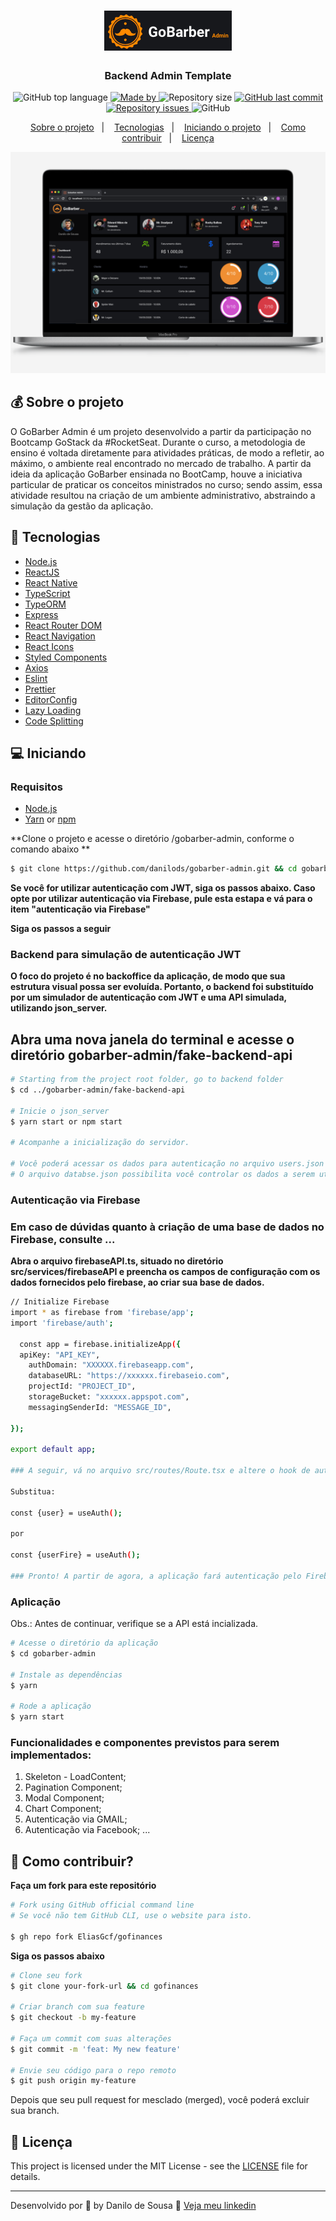 <h1 align="center">
<img src="public/gobarber-logo.png" title="GobarberAdmin"></h1>

<h3 align="center">
  Backend Admin Template
</h3>

<p align="center">
  <img alt="GitHub top language" src="https://img.shields.io/github/languages/top/danilods/gobarber-admin?color=%FF9000">

  <a href="https://www.linkedin.com/in/danilo-de-sousa-97594b187/">
    <img alt="Made by" src="https://img.shields.io/badge/made%20by-Danilo%20de%20Sousa-orange">
  </a>
  
  <img alt="Repository size" src="https://img.shields.io/github/repo-size/danilods/gobarber-admin?color=%235636D3">
  
  <a href="https://github.com/danilods/gobarber-admin/commits/master">
    <img alt="GitHub last commit" src="https://img.shields.io/github/last-commit/danilods/gobarber-admin?color=%235636D3">
  </a>
  
  <a href="https://github.com/danilods/gobarber-admin/issues">
    <img alt="Repository issues" src="https://img.shields.io/github/issues/danilods/gobarber-admin?color=%235636D3">
  </a>
  
  <img alt="GitHub" src="https://img.shields.io/github/license/danilods/gobarber-admin?color=%235636D3">
</p>

<p align="center">
  <a href="#-about-the-project">Sobre o projeto</a>&nbsp;&nbsp;&nbsp;|&nbsp;&nbsp;&nbsp;
  <a href="#-technologies">Tecnologias</a>&nbsp;&nbsp;&nbsp;|&nbsp;&nbsp;&nbsp;
  <a href="#-getting-started">Iniciando o projeto</a>&nbsp;&nbsp;&nbsp;|&nbsp;&nbsp;&nbsp;
  <a href="#-how-to-contribute">Como contribuir</a>&nbsp;&nbsp;&nbsp;|&nbsp;&nbsp;&nbsp;
  <a href="#-license">Licença</a>
</p>



![Alt text](/public/mockup@2x.png?raw=true "gobarber-admin")

## 💰 Sobre o projeto

  O GoBarber Admin é um projeto desenvolvido a partir da participação no Bootcamp GoStack da #RocketSeat. Durante o curso, a metodologia de ensino é voltada diretamente para atividades práticas, de modo a refletir, ao máximo, o ambiente real encontrado no mercado de trabalho. A partir da ideia da aplicação GoBarber ensinada no BootCamp, houve a iniciativa particular de praticar os conceitos ministrados no curso; sendo assim, essa atividade resultou na criação de um ambiente administrativo, abstraindo a simulação da gestão da aplicação. 


## 🚀 Tecnologias

- [Node.js](https://nodejs.org/)
- [ReactJS](https://reactjs.org/)
- [React Native](https://reactnative.dev/)
- [TypeScript](https://www.typescriptlang.org/)
- [TypeORM](https://typeorm.io/#/)
- [Express](https://expressjs.com/pt-br/)
- [React Router DOM](https://reacttraining.com/react-router/)
- [React Navigation](https://reactnavigation.org/)
- [React Icons](https://react-icons.netlify.com/#/)
- [Styled Components](https://styled-components.com/)
- [Axios](https://github.com/axios/axios)
- [Eslint](https://eslint.org/)
- [Prettier](https://prettier.io/)
- [EditorConfig](https://editorconfig.org/)
- [Lazy Loading](https://pt.wikipedia.org/wiki/Lazy_loading)
- [Code Splitting](https://pt-br.reactjs.org/docs/code-splitting.html)




## 💻 Iniciando


### Requisitos

- [Node.js](https://nodejs.org/en/)
- [Yarn](https://classic.yarnpkg.com/) or [npm](https://www.npmjs.com/)


**Clone o projeto e acesse o diretório /gobarber-admin, conforme o comando abaixo **

```bash
$ git clone https://github.com/danilods/gobarber-admin.git && cd gobarber-admin
```
**Se você for utilizar autenticação com JWT, siga os passos abaixo. Caso opte por utilizar autenticação via Firebase, pule esta estapa e vá para o item "autenticação via Firebase"**

**Siga os passos a seguir**

### Backend para simulação de autenticação JWT

**O foco do projeto é no backoffice da aplicação, de modo que sua estrutura visual possa ser evoluída. Portanto, o backend foi substituído por um simulador de autenticação com JWT e uma API simulada, utilizando json_server.**

## **Abra uma nova janela do terminal e acesse o diretório gobarber-admin/fake-backend-api**

```bash
# Starting from the project root folder, go to backend folder
$ cd ../gobarber-admin/fake-backend-api

# Inicie o json_server
$ yarn start or npm start

# Acompanhe a inicialização do servidor.

# Você poderá acessar os dados para autenticação no arquivo users.json
# O arquivo databse.json possibilita você controlar os dados a serem utilizados em um CRUD


```

### Autenticação via Firebase 
### Em caso de dúvidas quanto à criação de uma base de dados no Firebase, consulte ...


**Abra o arquivo firebaseAPI.ts, situado no diretório src/services/firebaseAPI e preencha os campos de configuração com os dados fornecidos pelo firebase, ao criar sua base de dados.**

```bash
// Initialize Firebase
import * as firebase from 'firebase/app';
import 'firebase/auth';

  const app = firebase.initializeApp({
  apiKey: "API_KEY",
    authDomain: "XXXXXX.firebaseapp.com",
    databaseURL: "https://xxxxxx.firebaseio.com",
    projectId: "PROJECT_ID",
    storageBucket: "xxxxxx.appspot.com",
    messagingSenderId: "MESSAGE_ID",

});

export default app;

### A seguir, vá no arquivo src/routes/Route.tsx e altere o hook de autenticação da seguinte forma:

Substitua:

const {user} = useAuth();

por

const {userFire} = useAuth();

### Pronto! A partir de agora, a aplicação fará autenticação pelo Firebase.

```

### Aplicação

Obs.: Antes de continuar, verifique se a API está incializada.

```bash
# Acesse o diretório da aplicação
$ cd gobarber-admin

# Instale as dependências
$ yarn

# Rode a aplicação
$ yarn start
```

### Funcionalidades e componentes previstos para serem implementados:

1. Skeleton - LoadContent;
2. Pagination Component;
3. Modal Component;
4. Chart Component;
5. Autenticação via GMAIL;
6. Autenticação via Facebook;
...

## 🤔 Como contribuir?

**Faça um fork para este repositório**

```bash
# Fork using GitHub official command line
# Se você não tem GitHub CLI, use o website para isto.

$ gh repo fork EliasGcf/gofinances
```

**Siga os passos abaixo**

```bash
# Clone seu fork
$ git clone your-fork-url && cd gofinances

# Criar branch com sua feature
$ git checkout -b my-feature

# Faça um commit com suas alterações
$ git commit -m 'feat: My new feature'

# Envie seu código para o repo remoto
$ git push origin my-feature
```

Depois que seu pull request for mesclado (merged), você poderá excluir sua branch.

## 📝 Licença

This project is licensed under the MIT License - see the [LICENSE](LICENSE) file for details.

---

Desenvolvido por 💜 by Danilo de Sousa 👋 [Veja meu linkedin](https://www.linkedin.com/in/danilo-de-sousa-97594b187/)
